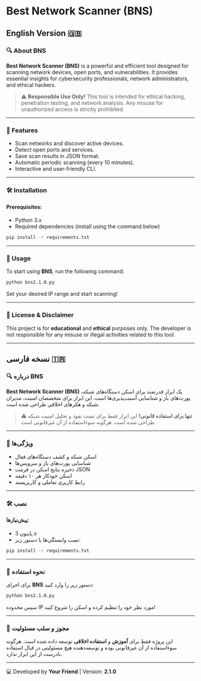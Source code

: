 # Best Network Scanner (BNS)

## English Version 🇬🇧

### 🔍 About BNS
**Best Network Scanner (BNS)** is a powerful and efficient tool designed for scanning network devices, open ports, and vulnerabilities. It provides essential insights for cybersecurity professionals, network administrators, and ethical hackers.

> ⚠️ **Responsible Use Only!** This tool is intended for ethical hacking, penetration testing, and network analysis. Any misuse for unauthorized access is strictly prohibited.

---

### 🚀 Features
- Scan networks and discover active devices.
- Detect open ports and services.
- Save scan results in JSON format.
- Automatic periodic scanning (every 10 minutes).
- Interactive and user-friendly CLI.

---

### 🛠 Installation
#### Prerequisites:
- Python 3.x
- Required dependencies (install using the command below)

```bash
pip install -r requirements.txt
```

---

### 📌 Usage
To start using **BNS**, run the following command:
```bash
python bns2.1.0.py
```
Set your desired IP range and start scanning!

---

### 📝 License & Disclaimer
This project is for **educational** and **ethical** purposes only. The developer is not responsible for any misuse or illegal activities related to this tool.

---

## نسخه فارسی 🇮🇷

### 🔍 درباره BNS
**Best Network Scanner (BNS)** یک ابزار قدرتمند برای اسکن دستگاه‌های شبکه، پورت‌های باز و شناسایی آسیب‌پذیری‌ها است. این ابزار برای متخصصان امنیت، مدیران شبکه و هکرهای اخلاقی طراحی شده است.

> ⚠️ **تنها برای استفاده قانونی!** این ابزار فقط برای تست نفوذ و تحلیل امنیت شبکه طراحی شده است. هرگونه سوءاستفاده از آن غیرقانونی است.

---

### 🚀 ویژگی‌ها
- اسکن شبکه و کشف دستگاه‌های فعال
- شناسایی پورت‌های باز و سرویس‌ها
- ذخیره نتایج اسکن در فرمت JSON
- اسکن خودکار هر ۱۰ دقیقه
- رابط کاربری تعاملی و کاربرپسند

---

### 🛠 نصب
#### پیش‌نیازها:
- پایتون 3.x
- نصب وابستگی‌ها با دستور زیر:

```bash
pip install -r requirements.txt
```

---

### 📌 نحوه استفاده
برای اجرای **BNS** دستور زیر را وارد کنید:
```bash
python bns2.1.0.py
```
سپس محدوده IP مورد نظر خود را تنظیم کرده و اسکن را شروع کنید!

---

### 📝 مجوز و سلب مسئولیت
این پروژه فقط برای **آموزش** و **استفاده اخلاقی** توسعه داده شده است. هرگونه سوءاستفاده از آن غیرقانونی بوده و توسعه‌دهنده هیچ مسئولیتی در قبال استفاده نادرست از این ابزار ندارد.

---

💻 Developed by **Your Friend** | Version: **2.1.0**

